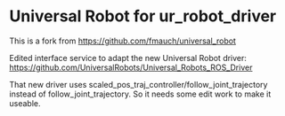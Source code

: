 # Universal Robot for ur_robot_driver
This is a fork from https://github.com/fmauch/universal_robot

Edited interface service to adapt the new Universal Robot driver:
https://github.com/UniversalRobots/Universal_Robots_ROS_Driver

That new driver uses scaled_pos_traj_controller/follow_joint_trajectory instead of follow_joint_trajectory. So it needs some edit work to make it useable.